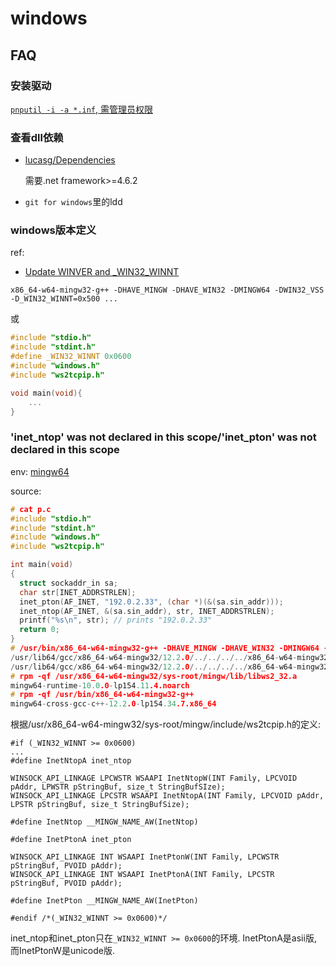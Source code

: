 # windows

## FAQ
### 安装驱动
[`pnputil -i -a *.inf`, 需管理员权限](https://help.aliyun.com/document_detail/217543.html#section-1kb-hov-812)

### 查看dll依赖
- [lucasg/Dependencies](https://zhuanlan.zhihu.com/p/395557318)

	需要.net framework>=4.6.2
- `git for windows`里的ldd
### windows版本定义
ref:
- [Update WINVER and _WIN32_WINNT](https://learn.microsoft.com/en-us/cpp/porting/modifying-winver-and-win32-winnt?view=msvc-170)

`x86_64-w64-mingw32-g++ -DHAVE_MINGW -DHAVE_WIN32 -DMINGW64 -DWIN32_VSS -D_WIN32_WINNT=0x500 ...`

或
```c++
#include "stdio.h"
#include "stdint.h"
#define _WIN32_WINNT 0x0600
#include "windows.h"
#include "ws2tcpip.h"

void main(void){
	...
}
```

### 'inet_ntop' was not declared in this scope/'inet_pton' was not declared in this scope
env: [mingw64](http://download.opensuse.org/repositories/windows:/mingw:/win64/openSUSE_Leap_15.4)

source:
```c++
# cat p.c 
#include "stdio.h"
#include "stdint.h"
#include "windows.h"
#include "ws2tcpip.h"

int main(void)
{
  struct sockaddr_in sa;
  char str[INET_ADDRSTRLEN];
  inet_pton(AF_INET, "192.0.2.33", (char *)(&(sa.sin_addr)));
  inet_ntop(AF_INET, &(sa.sin_addr), str, INET_ADDRSTRLEN);
  printf("%s\n", str); // prints "192.0.2.33"
  return 0;
}
# /usr/bin/x86_64-w64-mingw32-g++ -DHAVE_MINGW -DHAVE_WIN32 -DMINGW64 -D_WIN32_WINNT=0x600 -lws2_32 p.c
/usr/lib64/gcc/x86_64-w64-mingw32/12.2.0/../../../../x86_64-w64-mingw32/bin/ld: /tmp/cc8TtleU.o:p.c:(.text+0x2a): undefined reference to `__imp_inet_pton' # 未找到原因, `nm /usr/x86_64-w64-mingw32/sys-root/mingw/lib/libws2_32.a`里存在__imp_inet_pton的符号
/usr/lib64/gcc/x86_64-w64-mingw32/12.2.0/../../../../x86_64-w64-mingw32/bin/ld: /tmp/cc8TtleU.o:p.c:(.text+0x50): undefined reference to `__imp_inet_ntop'
# rpm -qf /usr/x86_64-w64-mingw32/sys-root/mingw/lib/libws2_32.a
mingw64-runtime-10.0.0-lp154.11.4.noarch
# rpm -qf /usr/bin/x86_64-w64-mingw32-g++ 
mingw64-cross-gcc-c++-12.2.0-lp154.34.7.x86_64
```

根据/usr/x86_64-w64-mingw32/sys-root/mingw/include/ws2tcpip.h的定义:
```
#if (_WIN32_WINNT >= 0x0600)
...
#define InetNtopA inet_ntop

WINSOCK_API_LINKAGE LPCWSTR WSAAPI InetNtopW(INT Family, LPCVOID pAddr, LPWSTR pStringBuf, size_t StringBufSIze);
WINSOCK_API_LINKAGE LPCSTR WSAAPI InetNtopA(INT Family, LPCVOID pAddr, LPSTR pStringBuf, size_t StringBufSize);

#define InetNtop __MINGW_NAME_AW(InetNtop)

#define InetPtonA inet_pton

WINSOCK_API_LINKAGE INT WSAAPI InetPtonW(INT Family, LPCWSTR pStringBuf, PVOID pAddr);
WINSOCK_API_LINKAGE INT WSAAPI InetPtonA(INT Family, LPCSTR pStringBuf, PVOID pAddr);

#define InetPton __MINGW_NAME_AW(InetPton)

#endif /*(_WIN32_WINNT >= 0x0600)*/
```

inet_ntop和inet_pton只在`_WIN32_WINNT >= 0x0600`的环境. InetPtonA是asii版, 而InetPtonW是unicode版.